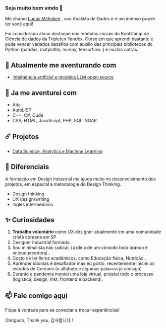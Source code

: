 ### Seja muito bem vindo 👋

Me chamo [Lucas Mithidieri](https://www.linkedin.com/in/lucas-mithidieri-pires/) , sou Analista de Dados e é um imenso prazer ter você aqui!

Fui considerado aluno destaque nos módulos iniciais do BootCamp de Ciência de dados da Tripleten Yandex. Curso em que aprendi bastante e pude vencer variados desafios com auxílio das principais bibliotecas do Python (pandas, matplotlib, numpy, tensorflow..) e muitas outras.

## 🚀 Atualmente me aventurando com
* [Inteligência artificial e modelos LLM open-source](https://github.com/lucas-mithidieri/langchain/tree/main)

## 🦉 Ja me aventurei com
* Ada
* AutoLISP
* C++, C#, Cuda
* CSS, HTML, JavaScript, PHP, SQL, SOAP

## ☄️ Projetos
* [Data Science, Analytics e Machine Learning](https://github.com/lucas-mithidieri/projetos)

## 💎 Diferenciais
A formação em Design Industrial me ajuda muito no desenvolvimento dos projetos, em especial a metodologia do Design Thinking.
* Design thinking
* UX design/writing
* Inglês intermediário

## ✨ Curiosidades
1. __Trabalho voluntário__ como UX designer atualmente em uma comunidade cristã coreana em SP
2. Designer Industrial formado.
3. Sou minimalista não radical, (a ideia de um cômodo todo branco é enlouquecedora)..
4. Gosto de ler livros acadêmicos, como Educação física, Nutrição..
5. Aprender idiomas é desafiador mas eu gosto, recentemente iniciei os estudos de Coreano (o alfabeto e algumas palavras já consigo)
6. Durante a pandemia montei uma loja virtual, projetei todo o processo (logística, design, mkt, frontend e backend).

## 📫 Fale comigo [aqui](https://www.linkedin.com/in/lucas-mithidieri-pires/) 
Fique à vontade para se conectar e trocar experiências! 

Obrigado, Thank you, 감사합니다 !
<!--
**lucas-mithidieri/lucas-mithidieri** is a ✨ _special_ ✨ repository because its `README.md` (this file) appears on your GitHub profile.
-->
